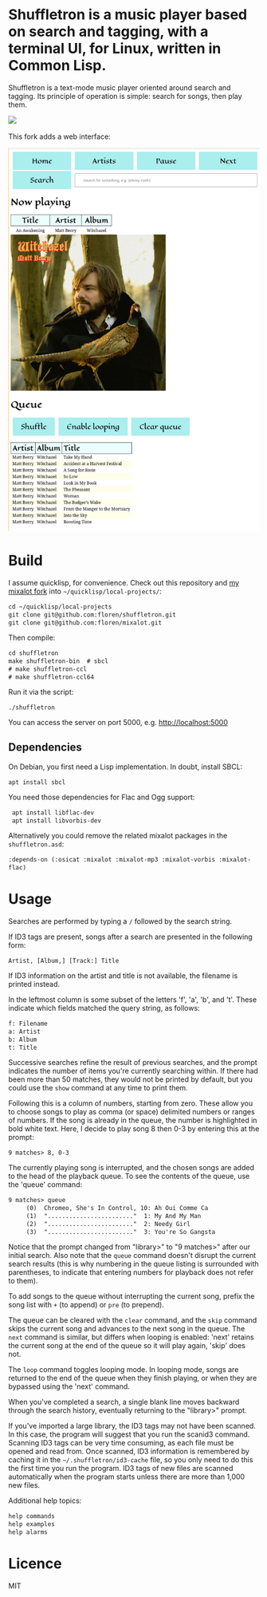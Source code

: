 # Shuffletron is a music player based on search and tagging, with a terminal UI, for Linux, written in Common Lisp.


Shuffletron is a text-mode music player oriented around search and
tagging. Its principle of operation is simple: search for songs, then
play them.

![](img-search.png)

This fork adds a web interface:

![](img-web.png)

# Build

I assume quicklisp, for convenience. Check out this repository and [my mixalot fork](https://github.com/floren/mixalot) into `~/quicklisp/local-projects/`:

    cd ~/quicklisp/local-projects
	git clone git@github.com:floren/shuffletron.git
	git clone git@github.com:floren/mixalot.git

Then compile:

	cd shuffletron
    make shuffletron-bin  # sbcl
    # make shuffletron-ccl
    # make shuffletron-ccl64

Run it via the script:

    ./shuffletron

You can access the server on port 5000, e.g. [http://localhost:5000](http://localhost:5000/)

## Dependencies

On Debian, you first need a Lisp implementation. In doubt, install SBCL:

    apt install sbcl

You need those dependencies for Flac and Ogg support:

     apt install libflac-dev
     apt install libvorbis-dev

Alternatively you could remove the related mixalot packages in the `shuffletron.asd`:

    :depends-on (:osicat :mixalot :mixalot-mp3 :mixalot-vorbis :mixalot-flac)

# Usage

Searches are performed by typing a `/` followed by the search string.

If ID3 tags are present, songs after a search are presented in the following form:

    Artist, [Album,] [Track:] Title

If ID3 information on the artist and title is not available, the
filename is printed instead.

In the  leftmost column is some  subset of the letters  'f', 'a', 'b',
and 't'.   These indicate  which fields matched  the query  string, as
follows:

    f: Filename
    a: Artist
    b: Album
    t: Title

Successive searches refine the result of previous searches, and the
prompt indicates the number of items you're currently searching
within.  If there had been more than 50 matches, they would not be
printed by default, but you could use the `show` command at any time
to print them.

Following this is a column of numbers, starting from zero. These allow
you to choose  songs to play as comma (or  space) delimited numbers or
ranges of numbers. If the song  is already in the queue, the number is
highlighted in bold white text. Here, I decide to play song 8 then 0-3
by entering this at the prompt:

    9 matches> 8, 0-3

The currently  playing song is  interrupted, and the chosen  songs are
added to  the head of the playback  queue. To see the  contents of the
queue, use the 'queue' command:

```
9 matches> queue
     (0)  Chromeo, She's In Control, 10: Ah Oui Comme Ca
     (1)  "........................"  1: My And My Man
     (2)  "........................"  2: Needy Girl
     (3)  "........................"  3: You're So Gangsta
```

Notice that  the prompt changed  from "library>" to  "9 matches>"
after our  initial search. Also note that the `queue` command
doesn't disrupt the  current search results (this is  why numbering in
the  queue listing is  surrounded with  parentheses, to  indicate that
entering numbers for playback does not refer to them).

To  add songs  to the  queue  without interrupting  the current  song,
prefix the song list with `+` (to append) or `pre` (to prepend).

The  queue can be  cleared with  the `clear`  command, and  the `skip`
command skips  the current song and  advances to the next  song in the
queue.  The `next`  command is  similar, but  differs when  looping is
enabled: 'next' retains the current song at the end of the queue so it
will play again, 'skip' does not.

The `loop` command toggles looping  mode. In looping mode, songs are
returned to  the end of  the queue when  they finish playing,  or when
they are bypassed using the 'next' command.

When you've  completed a  search, a single  blank line  moves backward
through the search history, eventually returning to the "library>"
prompt.

If you've  imported a large  library, the ID3  tags may not  have been
scanned.   In this case,  the program  will suggest  that you  run the
scanid3 command.   Scanning ID3  tags can be  very time  consuming, as
each file must be opened  and read from. Once scanned, ID3 information
is remembered by caching  it in the `~/.shuffletron/id3-cache` file, so
you only need to do this the first time you run the program.  ID3 tags
of new files are scanned  automatically when the program starts unless
there are more than 1,000 new files.

Additional help topics:

    help commands
    help examples
    help alarms

# Licence

MIT

